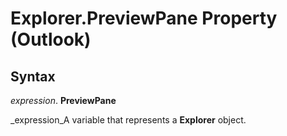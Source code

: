 
# Explorer.PreviewPane Property (Outlook)

## Syntax

 _expression_. **PreviewPane**

 _expression_A variable that represents a  **Explorer** object.

